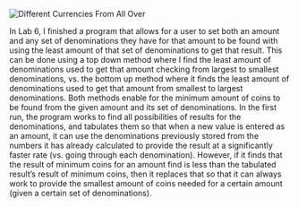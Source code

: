 ![Different Currencies From All Over](https://image.opencart.com/cache/5bf5a6a28a776-resize-710x380.jpg)

In Lab 6, I finished a program that allows for a user to set both an amount and any set of denominations they have for that amount to be found with using the least amount of that set of denominations to get that result. This can be done using a top down method where I find the least amount of denominations used to get that amount checking from largest to smallest denominations, vs. the bottom up method where it finds the least amount of denominations used to get that amount from smallest to largest denominations. Both methods enable for the minimum amount of coins to be found from the given amount and its set of denominations. In the first run, the program works to find all possibilities of results for the denominations, and tabulates them so that when a new value is entered as an amount, it can use the denominations previously stored from the numbers it has already calculated to provide the result at a significantly faster rate (vs. going through each denomination). However, if it finds that the result of minimum coins for an amount find is less than the tabulated result’s result of minimum coins, then it replaces that so that it can always work to provide the smallest amount of coins needed for a certain amount (given a certain set of denominations). 
